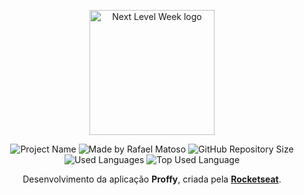 <p align="center">
  <a href="https://nextlevelweek.com/inscricao/2" target="blank"><img src="https://res.cloudinary.com/rafamatoso/image/upload/v1596499055/Projects/nlw2/nlw2_uiiw4n.svg" width="200" alt="Next Level Week logo" /></a>
</p>

<p align="center">
<img alt="Project Name" src="https://img.shields.io/badge/Project%20Name-Proffy-7259c1">
<img alt="Made by Rafael Matoso" src="https://img.shields.io/badge/Made%20by-Rafa%20Matoso-7259c1">
<img alt="GitHub Repository Size" src="https://img.shields.io/github/repo-size/rafamatoso/proffy-nlw2?color=7259c1">
<img alt="Used Languages" src="https://img.shields.io/github/languages/count/rafamatoso/proffy-nlw2?color=7259c1">
<img alt="Top Used Language" src="https://img.shields.io/github/languages/top/rafamatoso/proffy-nlw2?color=7259c1">
</p>

<p align="center">Desenvolvimento da aplicação <b>Proffy</b>, criada pela <b><a href="https://rocketseat.com.br/" target="blank">Rocketseat</a></b>.
